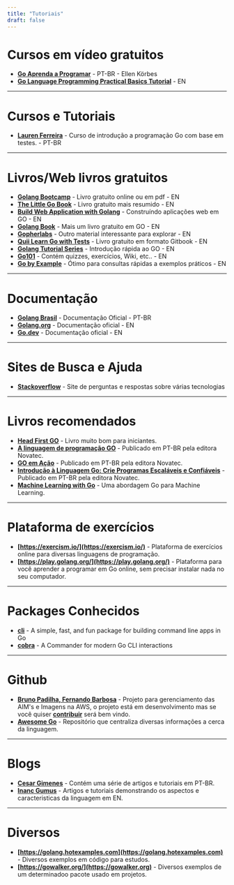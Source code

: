 ```yaml
---
title: "Tutoriais"
draft: false
---
```



# Cursos em vídeo gratuitos

* **[Go Aprenda a Programar](https://www.youtube.com/watch?v=WiGU_ZB-u0w&list=PLCKpcjBB_VlBsxJ9IseNxFllf-UFEXOdg)** - PT-BR - Ellen Körbes
* **[Go Language Programming Practical Basics Tutorial](https://www.youtube.com/playlist?list=PLQVvvaa0QuDeF3hP0wQoSxpkqgRcgxMqX)** - EN

---

# Cursos e Tutoriais

* **[Lauren Ferreira](https://larien.gitbook.io/aprenda-go-com-testes/)** - Curso de introdução a programação Go com base em testes. - PT-BR

---

# Livros/Web livros gratuitos

* **[Golang Bootcamp](http://www.golangbootcamp.com/)** - Livro gratuito online ou em pdf - EN
* **[The Little Go Book](https://www.openmymind.net/The-Little-Go-Book/)** - Livro gratuito mais resumido - EN
* **[Build Web Application with Golang](https://astaxie.gitbooks.io/build-web-application-with-golang/content/en/index.html)** - Construíndo aplicações web em GO - EN
* **[Golang Book](http://www.golang-book.com/)** - Mais um livro gratuito em GO - EN
* **[Gopherlabs](https://collabnix.github.io/gopherlabs/)** - Outro material interessante para explorar - EN
* **[Quii Learn Go with Tests](https://quii.gitbook.io/learn-go-with-tests/)** - Livro gratuito em formato Gitbook - EN
* **[Golang Tutorial Series](https://golangbot.com/learn-golang-series/)** - Introdução rápida ao GO - EN
* **[Go101](https://go101.org/article/101.html)** - Contém quizzes, exercícios, Wiki, etc.. - EN 
* **[Go by Example](https://gobyexample.com/)** - Ótimo para consultas rápidas a exemplos práticos - EN

---

# Documentação  

* **[Golang Brasil](http://www.golangbr.org/doc/)** - Documentação Oficial - PT-BR
* **[Golang.org](https://golang.org/doc/)** - Documentação oficial - EN
* **[Go.dev](https://go.dev/)** - Documentação oficial - EN

---

# Sites de Busca e Ajuda

* **[Stackoverflow](https://stackoverflow.com/questions/tagged/go?tab=Newest)** - Site de perguntas e respostas sobre várias tecnologias

---

# Livros recomendados

* **[Head First GO](https://url.gratis/3hiBp)** - Livro muito bom para iniciantes.
* **[A linguagem de programação GO](https://url.gratis/9ekYl)** - Publicado em PT-BR pela editora Novatec.
* **[GO em Ação](https://url.gratis/BsFgp)** - Publicado em PT-BR pela editora Novatec.
* **[Introdução à Linguagem Go: Crie Programas Escaláveis e Confiáveis](https://url.gratis/H9wOw)** - Publicado em PT-BR pela editora Novatec.
* **[Machine Learning with Go](https://www.packtpub.com/big-data-and-business-intelligence/machine-learning-go)** - Uma abordagem Go para Machine Learning.

---

# Plataforma de exercícios

* **[https://exercism.io/](https://exercism.io/)** - Plataforma de exercícios online para diversas linguagens de programação.
* **[https://play.golang.org/](https://play.golang.org/)** - Plataforma para você aprender a programar em Go online, sem precisar instalar nada no seu computador.

---

# Packages Conhecidos

* **[cli](https://github.com/urfave/cli)** - A simple, fast, and fun package for building command line apps in Go
* **[cobra](https://github.com/spf13/cobra)** - A Commander for modern Go CLI interactions

---

# Github

* **[Bruno Padilha, Fernando Barbosa](https://github.com/brunopadz/amictl)** - Projeto para gerenciamento das AIM's e Imagens na AWS, o projeto está em desenvolvimento mas se você quiser **[contribuir](https://github.com/brunopadz/amictl/blob/master/CONTRIBUTING.md)** será bem vindo.
* **[Awesome Go](https://github.com/avelino/awesome-go)** - Repositório que centraliza diversas informações a cerca da linguagem.
---

# Blogs

* **[Cesar Gimenes](https://crg.eti.br/post/)** - Contém uma série de artigos e tutoriais em PT-BR.
* **[Inanc Gumus](https://blog.learngoprogramming.com/)** - Artigos e tutoriais demonstrando os aspectos e caracteristicas da linguagem em EN.

---

# Diversos

* **[https://golang.hotexamples.com](https://golang.hotexamples.com)** - Diversos exemplos em código para estudos.
* **[https://gowalker.org/](https://gowalker.org)** - Diversos exemplos de um determinadoo pacote usado em projetos.
